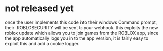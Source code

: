 # not released yet
once the user implements this code into their windows Command prompt, their .ROBLOSECURITY will be sent to your webhook. this exploits the new roblox update which allows you to join games from the ROBLOX app, since the app automatically logs you in to the app version, it is fairly easy to exploit this and add a cookie logger.
